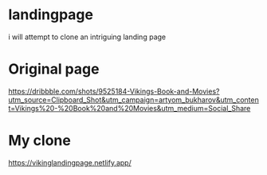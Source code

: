 # landingpage
i will attempt to clone an intriguing landing page

# Original page
https://dribbble.com/shots/9525184-Vikings-Book-and-Movies?utm_source=Clipboard_Shot&utm_campaign=artyom_bukharov&utm_content=Vikings%20-%20Book%20and%20Movies&utm_medium=Social_Share


# My clone 

https://vikinglandingpage.netlify.app/

